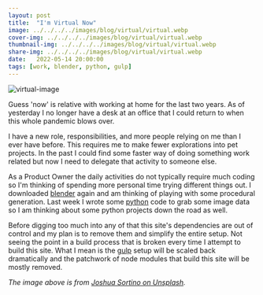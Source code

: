```yaml
---
layout: post
title:  "I'm Virtual Now"
image: ../../../../images/blog/virtual/virtual.webp
cover-img: ../../../../images/blog/virtual/virtual.webp
thumbnail-img: ../../../../images/blog/virtual/virtual.webp
share-img: ../../../../images/blog/virtual/virtual.webp
date:   2022-05-14 20:00:00
tags: [work, blender, python, gulp]
---
```


![virtual-image]

Guess 'now' is relative with working at home for the last two years. As of yesterday I no longer have a desk at an office that I could return to when this whole pandemic blows over.

I have a new role, responsibilities, and more people relying on me than I ever have before. This requires me to make fewer explorations into pet projects. In the past I could find some faster way of doing something work related but now I need to delegate that activity to someone else.
<!--more-->
As a Product Owner the daily activities do not typically require much coding so I'm thinking of spending more personal time trying different things out. I downloaded [blender] again and am thinking of playing with some procedural generation. Last week I wrote some [python] code to grab some image data so I am thinking about some python projects down the road as well.

Before digging too much into any of that this site's dependencies are out of control and my plan is to remove them and simplify the entire setup. Not seeing the point in a build process that is broken every time I attempt to build this site. What I mean is the [gulp] setup will be scaled back dramatically and the patchwork of node modules that build this site will be mostly removed.

*The image above is from [Joshua Sortino on Unsplash].*

[Joshua Sortino on Unsplash]: https://unsplash.com/@sortino
[virtual-image]: ../../../../images/blog/virtual/virtual.webp "Virtual"
[blender]: https://blender.org
[python]: https://python.org
[gulp]: http://gulpjs.com/